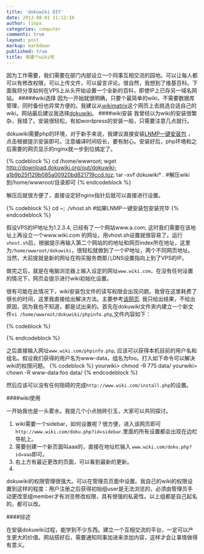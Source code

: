 ```yaml
---
title: 'dokuwiki DIY'
date: 2013-08-01 11:12:10
author: linpx
categories: computer
comments: true
layout: post
markup: markdown
published: true
title: 来建个wiki吧
---
```

因为工作需要，我们需要在部门内部设立一个同事互相交流的园地。可以让每人都可以有修改权限，可以上传文件，可以留言评论。很自然，我想到了维基百科。下面我将分享如何在VPS上从头开始设置一个全新的百科，即使IP上已存另一域名网站。
#####wiki选择
因为一开始就很明确，只要个最简单的wiki，不需要数据库管理，同时备份也异常方便的。我建议从[wikimatrix](
http://www.wikimatrix.org/wizard.php)这个网页上去挑选合适自己的wiki。网站最后建议我选择[dokuwiki](
www.dokuwiki.org)。
####wiki安装
我曾经以为wiki的安装很繁杂，我错了。安装很轻松，有如wordpress的安装一般，只需要注意几点就行。<!--more-->

dokuwiki需要php的环境，对于新手来说，我建议直接安装[LNMP一键安装包](http://lnmp.org/install.html)
，点击根据提示安装即可。注意编译时间较长，要有耐心。安装好后，php环境和之后需要的网页显示的nginx就一步到位搞定了。

{% codeblock %}
cd /home/wwwroot; wget
http://download.dokuwiki.org/out/dokuwiki-a1b9b25f129b085a00920bd821719ccd.tgz;
tar -xvf dokuwiki* . #解压wiki到/home/wwwroot/目录即可
{% endcodeblock %}

解压后就很方便了，直接设定好nginx指针后就可以直接进行设置。

{% codeblock %}
cd ~;
./vhost.sh #如果LNMP一键安装包安装完毕
{% endcodeblock %}

假设VPS的IP地址为1.2.3.4, 已经有了一个网站www.a.com; 这时我们需要在该地址上再设立一个www.wiki.com
的网址，用vhost.sh设置就很容易了。运行`vhost.sh`后，根据提示再输入第二个网站的的地址和网页index所在地址，这里为`/home/wwwroot/dokuwiki`，很轻松就做到了一个IP地址，两个不同网页地址。当然，大前提就是新的网址在购买服务商那儿DNS设置指向上到了VPS的IP。

做完之后，就是在电脑浏览器上输入设定的网址`www.wiki.com`，在没有任何设置的情况下，网页会提示进行wiki初始化设置。

很有可能在此情况下，wiki安装包文件的读写权限会出现问题。我曾在这里耗费了很长的时间，这里我直接给出解决方法。主要参考[该网页](
https://www.dokuwiki.org/install:permissions).
我只给出结果，不给出原因，因为我也不知道，都是试出来的。首先在dokuwiki文件夹内建立一个新文件`vi
/home/wwwroot/dokuwiki/phpinfo.php`,文件内容如下：

{% codeblock %}
<?php

if(function_exists('posix_geteuid')){
    // use posix to get current uid and gid
    $uid   = posix_geteuid();
    $usr   = posix_getpwuid($uid);
    $user  = $usr['name'];
    $gid   = posix_getegid();
    $grp   = posix_getgrgid($gid);
    $group = $grp['name'];
}else{
    // try to create a file and read it's ids
    $tmp = tempnam ('/tmp', 'check');
    $uid = fileowner($tmp);
    $gid = filegroup($tmp);

    // try to run ls on it
    $out = `ls -l $tmp`;
    $lst = explode(' ',$out);
    $user  = $lst[2];
    $group = $lst[3];
    unlink($tmp);
}

echo "Your PHP process seems to run with the UID $uid ($user) and the GID
$gid ($group)\n"; ?>
{% endcodeblock %}

之后直接输入网址`www.wiki.com/phpinfo.php`,
应该可以获得本机目前的用户名和组名。假设我们获得的用户名为www-data，组名为foo。打入如下命令可以解决wiki的权限问题。
{% codeblock %}
    yourwiki> chmod -R 775 data/
    yourwiki> chown -R www-data:foo data/
{% endcodeblock %}

然后应该可以没有任何阻碍的完成`http://www.wiki.com/install.php`的设置。

####wiki使用

一开始我也是一头雾水。我提几个小点抛砖引玉，大家可以共同探讨。


  1. wiki需要一个sidebar，如何设置呢？很方便，进入该网页即可 `
http://www.wiki.com/doku.php?id=sidebar`.里面的所有设置都会出现在边栏导航上。
  2. 需要创建一个新页面叫aaa的，直接在地址栏输入 `www.wiki.com/doku.php?id=aaa`即可。
  3. 右上方有最近更改的页面，可以看到最新的更新。
  4.
dokuwiki的权限管理很强大。可以在管理员页面中设置。我自己的wiki的权限设置到这样的程度：用户注册之后获得初始组user是无法浏览的，必须由管理员手动更改至组member才有浏览修改权限，具有很强的私密性。以上组都是自己起名的，都可以改。

####综述

在安装dokuwiki过程，能学到不少东西。建立一个互相交流的平台，一定可以产生更大的价值。网站搭好后，需要通知同事加进来添加内容，这样才会让事情做得有意义。
